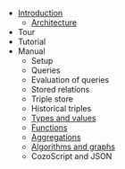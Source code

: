 * [Introduction](/)
    * [Architecture](architecture.md)
* Tour
* Tutorial
* Manual
  * Setup
  * Queries
  * Evaluation of queries
  * Stored relations
  * Triple store
  * Historical triples
  * [Types and values](datatypes.md)
  * [Functions](functions.md)
  * [Aggregations](aggregations.md)
  * [Algorithms and graphs](algorithms.md)
  * CozoScript and JSON